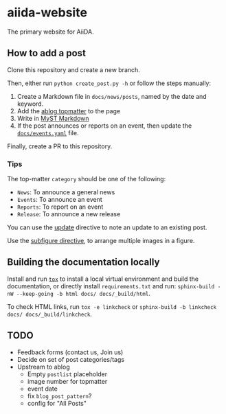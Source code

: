 # aiida-website

The primary website for AiiDA.

## How to add a post

Clone this repository and create a new branch.

Then, either run `python create_post.py -h` or follow the steps manually:

1. Create a Markdown file in `docs/news/posts`, named by the date and keyword.
2. Add the [ablog topmatter](https://ablog.readthedocs.io/en/latest/manual/markdown.html) to the page
3. Write in [MyST Markdown](https://myst-parser.readthedocs.io/en/latest/syntax/syntax.html)
4. If the post announces or reports on an event, then update the [`docs/events.yaml`](docs/events.yaml) file.

Finally, create a PR to this repository.

### Tips

The top-matter `category` should be one of the following:

- `News`: To announce a general news
- `Events`: To announce an event
- `Reports`: To report on an event
- `Release`: To announce a new release

You can use the [update](https://ablog.readthedocs.io/en/latest/manual/posting-and-listing/#directive-update) directive to note an update to an existing post.

Use the [subfigure directive](https://sphinx-subfigure.readthedocs.io), to arrange multiple images in a figure.

## Building the documentation locally

Install and run [`tox`](https://tox.wiki/en/latest/) to install a local virtual environment and build the documentation,
or directly install `requirements.txt` and run: `sphinx-build -nW --keep-going -b html docs/ docs/_build/html`.

To check HTML links, run `tox -e linkcheck` or `sphinx-build -b linkcheck docs/ docs/_build/linkcheck`.

## TODO

- Feedback forms (contact us, Join us)
- Decide on set of post categories/tags
- Upstream to ablog
  - Empty `postlist` placeholder
  - image number for topmatter
  - event date
  - fix `blog_post_pattern`?
  - config for "All Posts"
